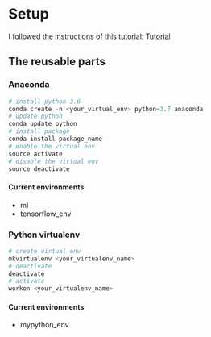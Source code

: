 # Setup

I followed the instructions of this tutorial: [Tutorial](https://medium.com/@anyuhang/setting-up-python-environment-with-anaconda-and-homebrew-8c4963604df0)

## The reusable parts

### Anaconda

``` python
# install python 3.6
conda create -n <your_virtual_env> python=3.7 anaconda
# update python
conda update python
# install package
conda install package_name
# enable the virtual env
source activate
# disable the virtual env
source deactivate
```

#### Current environments

- ml
- tensorflow_env

### Python virtualenv

``` python
# create virtual env
mkvirtualenv <your_virtualenv_name>
# deactivate
deactivate
# activate
workon <your_virtualenv_name>
```

#### Current environments

- mypython_env